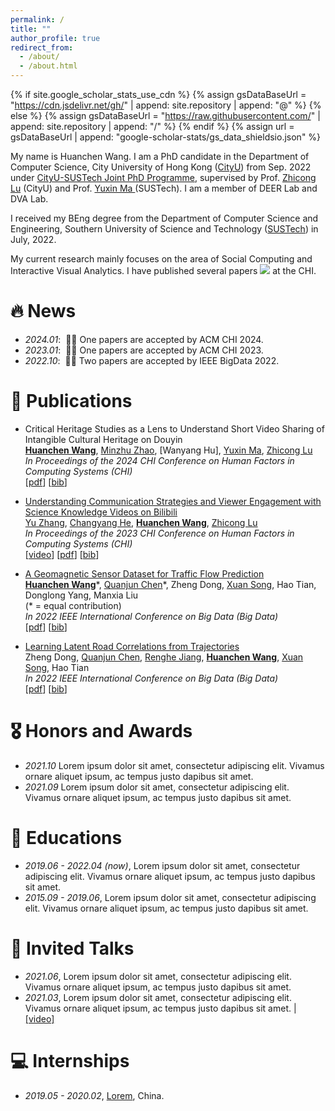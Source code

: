 ```yaml
---
permalink: /
title: ""
author_profile: true
redirect_from: 
  - /about/
  - /about.html
---
```


{% if site.google_scholar_stats_use_cdn %}
{% assign gsDataBaseUrl = "<https://cdn.jsdelivr.net/gh/>" | append: site.repository | append: "@" %}
{% else %}
{% assign gsDataBaseUrl = "<https://raw.githubusercontent.com/>" | append: site.repository | append: "/" %}
{% endif %}
{% assign url = gsDataBaseUrl | append: "google-scholar-stats/gs_data_shieldsio.json" %}

<span class='anchor' id='about-me'></span>

My name is Huanchen Wang. I am a PhD candidate in the Department of Computer Science, City University of Hong Kong (<a href="https://www.cityu.edu.hk/">CityU</a>) from Sep. 2022 under <a href="https://www.cityu.edu.hk/pia/page.aspx?p=PhD_Joint_Degree_Programmes">CityU-SUSTech Joint PhD Programme</a>, supervised by Prof. <a href="https://www.cs.cityu.edu.hk/~zhiconlu/">Zhicong Lu</a> (CityU) and Prof. <a href="https://cse.sustech.edu.cn/faculty/~mayx/"> Yuxin Ma </a>(SUSTech). I am a member of DEER Lab and DVA Lab.

I received my BEng degree from the Department of Computer Science and Engineering, Southern University of Science and Technology (<a href="https://www.sustech.edu.cn/">SUSTech</a>) in July, 2022.

My current research mainly focuses on the area of Social Computing and Interactive Visual Analytics.
I have published several papers <a href='https://scholar.google.com/citations?user=bThdf0MAAAAJ'><img src="https://img.shields.io/endpoint?logo=Google%20Scholar&url=https://raw.githubusercontent.com/wanghchen/wanghchen.github.io/google-scholar-stats/gs_data_shieldsio.json&labelColor=f6f6f6&color=9cf&style=flat&label=citations"></a> at the CHI.

# 🔥 News

- *2024.01*: &nbsp;🎉🎉 One papers are accepted by ACM CHI 2024.
- *2023.01*: &nbsp;🎉🎉 One papers are accepted by ACM CHI 2023.
- *2022.10*: &nbsp;🎉🎉 Two papers are accepted by IEEE BigData 2022.

# 📝 Publications

<!-- <div class='paper-box'><div class='paper-box-image'><div><div class="badge">CVPR 2016</div><img src='images/500x300.png' alt="sym" width="100%"></div></div>
<div class='paper-box-text' markdown="1">

[Deep Residual Learning for Image Recognition](https://openaccess.thecvf.com/content_cvpr_2016/papers/He_Deep_Residual_Learning_CVPR_2016_paper.pdf)

**Kaiming He**, Xiangyu Zhang, Shaoqing Ren, Jian Sun

[**Project**](https://scholar.google.com/citations?view_op=view_citation&hl=zh-CN&user=DhtAFkwAAAAJ&citation_for_view=DhtAFkwAAAAJ:ALROH1vI_8AC) <strong><span class='show_paper_citations' data='DhtAFkwAAAAJ:ALROH1vI_8AC'></span></strong>
- Lorem ipsum dolor sit amet, consectetur adipiscing elit. Vivamus ornare aliquet ipsum, ac tempus justo dapibus sit amet. 
</div>
</div> -->

- Critical Heritage Studies as a Lens to Understand Short Video Sharing of Intangible Cultural Heritage on Douyin
  <br>
  [**Huanchen Wang**](wanghchen.github.io), [Minzhu Zhao](MindyZHAOMinzhu.github.io), [Wanyang Hu], [Yuxin Ma](https://cse.sustech.edu.cn/faculty/~mayx/), [Zhicong Lu](https://www.cs.cityu.edu.hk/~zhiconlu/)
  <br>
  *In Proceedings of the 2024 CHI Conference on Human Factors in Computing Systems (CHI)*
  <br>
  [<a href="/publications/chs-ich-douyin/2023 CHI CHSICH.pdf">pdf</a>]
  [<a href="/publications/chs-ich-douyin/2023 CHI CHSICH.bib">bib</a>]

- [Understanding Communication Strategies and Viewer Engagement with Science Knowledge Videos on Bilibili](https://dl.acm.org/doi/abs/10.1145/3544548.3581476)
  <br>
  [Yu Zhang](https://yuiz.github.io/), [Changyang He](https://hechangyang.com/), [**Huanchen Wang**](wanghchen.github.io), [Zhicong Lu](https://www.cs.cityu.edu.hk/~zhiconlu/)
  <br>
  *In Proceedings of the 2023 CHI Conference on Human Factors in Computing Systems (CHI)*
  <br>
  [<a href="https://www.youtube.com/watch?v=-KpemLOBt1s">video</a>]
  [<a href="/publications/understanding-sci-bili/2023 CHI BiliSci.pdf">pdf</a>]
  [<a href="/publications/understanding-sci-bili/2023 CHI BiliSci.bib">bib</a>]

- [A Geomagnetic Sensor Dataset for Traffic Flow Prediction](https://ieeexplore.ieee.org/abstract/document/10020763)
  <br>
  [**Huanchen Wang**](wanghchen.github.io)\*, [Quanjun Chen](https://scholar.google.com/citations?user=_PKwzTwAAAAJ&hl=en)\*, Zheng Dong, [Xuan Song](https://www.sustech.edu.cn/en/faculties/songxuan.html), Hao Tian, Donglong Yang, Manxia Liu
  <br>
  (* = equal contribution)
  <br>
  *In 2022 IEEE International Conference on Big Data (Big Data)*
  <br>
  [<a  href="/publications/geomagnetic-dataset/2022 IEEE BigData Geomagnetic.pdf">pdf</a>]
  [<a  href="/publications/geomagnetic-dataset/2022 IEEE BigData Geomagnetic.bib">bib</a>]

- [Learning Latent Road Correlations from Trajectories](https://ieeexplore.ieee.org/abstract/document/10020759)
  <br>
  Zheng Dong, [Quanjun Chen](https://scholar.google.com/citations?user=_PKwzTwAAAAJ&hl=en), [Renghe Jiang](https://www.renhejiang.com/), [**Huanchen Wang**](wanghchen.github.io), [Xuan Song](https://www.sustech.edu.cn/en/faculties/songxuan.html), Hao Tian
  <br>
  *In 2022 IEEE International Conference on Big Data (Big Data)*
  <br>
  [<a href="/publications/latent-road-correlations/2022 IEEE BigData Road.pdf">pdf</a>]
  [<a href="/publications/latent-road-correlations/2022 IEEE BigData Road.bib">bib</a>]

# 🎖 Honors and Awards

- *2021.10* Lorem ipsum dolor sit amet, consectetur adipiscing elit. Vivamus ornare aliquet ipsum, ac tempus justo dapibus sit amet.
- *2021.09* Lorem ipsum dolor sit amet, consectetur adipiscing elit. Vivamus ornare aliquet ipsum, ac tempus justo dapibus sit amet.

# 📖 Educations

- *2019.06 - 2022.04 (now)*, Lorem ipsum dolor sit amet, consectetur adipiscing elit. Vivamus ornare aliquet ipsum, ac tempus justo dapibus sit amet.
- *2015.09 - 2019.06*, Lorem ipsum dolor sit amet, consectetur adipiscing elit. Vivamus ornare aliquet ipsum, ac tempus justo dapibus sit amet.

# 💬 Invited Talks

- *2021.06*, Lorem ipsum dolor sit amet, consectetur adipiscing elit. Vivamus ornare aliquet ipsum, ac tempus justo dapibus sit amet.
- *2021.03*, Lorem ipsum dolor sit amet, consectetur adipiscing elit. Vivamus ornare aliquet ipsum, ac tempus justo dapibus sit amet.  \| [\[video\]](https://github.com/)

# 💻 Internships

- *2019.05 - 2020.02*, [Lorem](https://github.com/), China.
